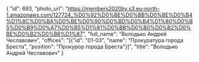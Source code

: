{
    "id": 693,
    "photo_url": "https://members2020by.s3.eu-north-1.amazonaws.com/127724_%D0%92%D0%BE%D0%BB%D0%BE%D0%B4%D1%8C%D0%BA%D0%BE%D0%90%D0%BD%D0%B4%D1%80%D0%B5%D0%B9%D0%A7%D0%B5%D1%81%D0%BB%D0%B0%D0%B2%D0%BE%D0%B2%D0%B8%D1%87",
    "full_name": "Володько Андрей Чеславович",
    "offices": "[{\"id\": \"01-03\", \"name\": \"Прокуратура города Бреста\", \"position\": \"Прокурор города Бреста\"}]",
    "title": "Володько Андрей Чеславович"
}